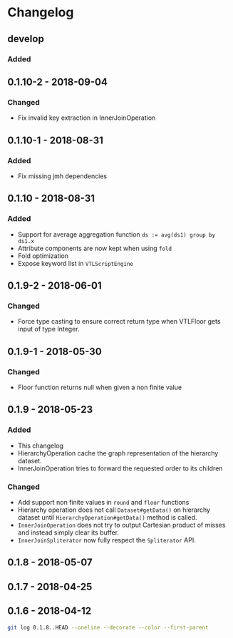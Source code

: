 # Changelog 

## develop

### Added

## 0.1.10-2 - 2018-09-04

### Changed

* Fix invalid key extraction in InnerJoinOperation

## 0.1.10-1 - 2018-08-31

### Added 

* Fix missing jmh dependencies

## 0.1.10 - 2018-08-31

### Added

* Support for average aggregation function `ds := avg(ds1) group by ds1.x`
* Attribute components are now kept when using `fold`
* Fold optimization
* Expose keyword list in `VTLScriptEngine`

## 0.1.9-2 - 2018-06-01

### Changed

* Force type casting to ensure correct return type when VTLFloor gets input of type Integer.

## 0.1.9-1 - 2018-05-30

### Changed

* Floor function returns null when given a non finite value

## 0.1.9 - 2018-05-23

### Added

* This changelog
* HierarchyOperation cache the graph representation of the hierarchy dataset.
* InnerJoinOperation tries to forward the requested order to its children

### Changed

* Add support non finite values in `round` and `floor` functions
* Hierarchy operation does not call `Dataset#getData()` on hierarchy dataset until `HierarchyOperation#getData()` method is called.
* `InnerJoinOperation` does not try to output Cartesian product of misses and instead simply clear its buffer.
* `InnerJoinSpliterator` now fully respect the `Spliterator` API.

##  0.1.8 - 2018-05-07

## 0.1.7 - 2018-04-25

## 0.1.6 - 2018-04-12



```bash
git log 0.1.8..HEAD --oneline --decorate --color --first-parent
```



